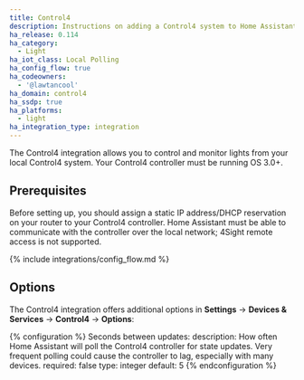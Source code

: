 ```yaml
---
title: Control4
description: Instructions on adding a Control4 system to Home Assistant.
ha_release: 0.114
ha_category:
  - Light
ha_iot_class: Local Polling
ha_config_flow: true
ha_codeowners:
  - '@lawtancool'
ha_domain: control4
ha_ssdp: true
ha_platforms:
  - light
ha_integration_type: integration
---
```


The Control4 integration allows you to control and monitor lights from your local Control4 system. Your Control4 controller must be running OS 3.0+.

## Prerequisites

Before setting up, you should assign a static IP address/DHCP reservation on your router to your Control4 controller. Home Assistant must be able to communicate with the controller over the local network; 4Sight remote access is not supported.

{% include integrations/config_flow.md %}

## Options

The Control4 integration offers additional options in **Settings** -> **Devices & Services** -> **Control4** -> **Options**:

{% configuration %}
Seconds between updates:
  description: How often Home Assistant will poll the Control4 controller for state updates. Very frequent polling could cause the controller to lag, especially with many devices.
  required: false
  type: integer
  default: 5
{% endconfiguration %}
